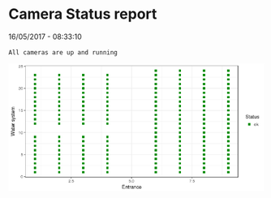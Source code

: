 Camera Status report
================
16/05/2017 - 08:33:10

    All cameras are up and running

![](camreport_files/figure-markdown_github/unnamed-chunk-2-1.png)
